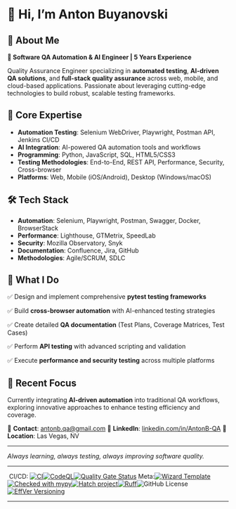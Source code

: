 # 👋 Hi, I’m Anton Buyanovski

## 🎯 About Me

**🚀 Software QA Automation & AI Engineer | 5 Years Experience**

Quality Assurance Engineer specializing in **automated testing**, **AI-driven QA solutions**, and **full-stack quality assurance** across web, mobile, and cloud-based applications. Passionate about leveraging cutting-edge technologies to build robust, scalable testing frameworks.

## 🔧 **Core Expertise**

- **Automation Testing**: Selenium WebDriver, Playwright, Postman API, Jenkins CI/CD
- **AI Integration**: AI-powered QA automation tools and workflows
- **Programming**: Python, JavaScript, SQL, HTML5/CSS3
- **Testing Methodologies**: End-to-End, REST API, Performance, Security, Cross-browser
- **Platforms**: Web, Mobile (iOS/Android), Desktop (Windows/macOS)

## 🛠️ **Tech Stack**

- **Automation**: Selenium, Playwright, Postman, Swagger, Docker, BrowserStack
- **Performance**: Lighthouse, GTMetrix, SpeedLab
- **Security**: Mozilla Observatory, Snyk
- **Documentation**: Confluence, Jira, GitHub
- **Methodologies**: Agile/SCRUM, SDLC

## 🎯 **What I Do**

✅ Design and implement comprehensive **pytest testing frameworks**

✅ Build **cross-browser automation** with AI-enhanced testing strategies

✅ Create detailed **QA documentation** (Test Plans, Coverage Matrices, Test Cases)

✅ Perform **API testing** with advanced scripting and validation

✅ Execute **performance and security testing** across multiple platforms

## 🌟 **Recent Focus**

Currently integrating **AI-driven automation** into traditional QA workflows, exploring innovative approaches to enhance testing efficiency and coverage.

📧 **Contact**: [antonb.qa@gmail.com](mailto:antonb.qa@gmail.com)
🔗 **LinkedIn**: [linkedin.com/in/AntonB-QA](https://linkedin.com/in/AntonB-QA)
📍 **Location**: Las Vegas, NV

------

*Always learning, always testing, always improving software quality.*


______________________________________________________________________

​     CI/CD: [![CI](https://github.com/fschuch/wizard-template/actions/workflows/ci.yaml/badge.svg?branch=main)](https://github.com/fschuch/wizard-template/actions/workflows/ci.yaml)[![CodeQL](https://github.com/fschuch/wizard-template/actions/workflows/github-code-scanning/codeql/badge.svg)](https://github.com/fschuch/wizard-template/actions/workflows/github-code-scanning/codeql)[![Quality Gate Status](https://sonarcloud.io/api/project_badges/measure?project=fschuch_wizard-template&metric=alert_status)](https://sonarcloud.io/summary/new_code?id=fschuch_wizard-template)               Meta:[![Wizard Template](https://img.shields.io/badge/Wizard-Template-%23447CAA)](https://github.com/fschuch/wizard-template)[![Checked with mypy](https://www.mypy-lang.org/static/mypy_badge.svg)](https://mypy-lang.org/)[![Hatch project](https://img.shields.io/badge/%F0%9F%A5%9A-Hatch-4051b5.svg)](https://github.com/pypa/hatch)[![Ruff](https://img.shields.io/endpoint?url=https://raw.githubusercontent.com/astral-sh/ruff/main/assets/badge/v2.json)](https://github.com/astral-sh/ruff)![GitHub License](https://img.shields.io/github/license/fschuch/wizard-template?color=blue)[![EffVer Versioning](https://img.shields.io/badge/version_scheme-EffVer-0097a7)](https://jacobtomlinson.dev/effver)

______________________________________________________________________

